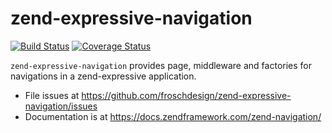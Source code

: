 # zend-expressive-navigation

[![Build Status](https://secure.travis-ci.org/froschdesign/zend-expressive-navigation.svg?branch=master)](https://secure.travis-ci.org/froschdesign/zend-expressive-navigation)
[![Coverage Status](https://coveralls.io/repos/froschdesign/zend-expressive-navigation/badge.svg?branch=master)](https://coveralls.io/r/froschdesign/zend-expressive-navigation?branch=master)

`zend-expressive-navigation` provides page, middleware and factories for 
navigations in a zend-expressive application.

- File issues at https://github.com/froschdesign/zend-expressive-navigation/issues
- Documentation is at https://docs.zendframework.com/zend-navigation/
